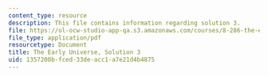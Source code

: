 ```yaml
---
content_type: resource
description: This file contains information regarding solution 3.
file: https://ol-ocw-studio-app-qa.s3.amazonaws.com/courses/8-286-the-early-universe-fall-2013/1357200bfced33deacc1a7e21d4b4875_MIT8_286F13_q3sols.pdf
file_type: application/pdf
resourcetype: Document
title: The Early Universe, Solution 3
uid: 1357200b-fced-33de-acc1-a7e21d4b4875
---
```

